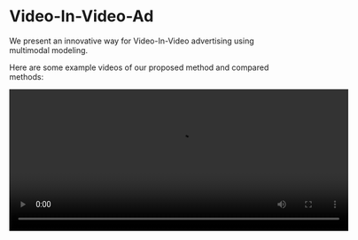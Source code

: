 # Video-In-Video-Ad
We present an innovative way for Video-In-Video advertising using multimodal modeling. 

Here are some example videos of our proposed method and compared methods:

<video width="612" height="256" controls>
  <source type="video/mp4" src="https://github.com/xxbbml/Video-In-Video-Ad/blob/master/example_videos/VideoSense/a.mp4">
</video>
